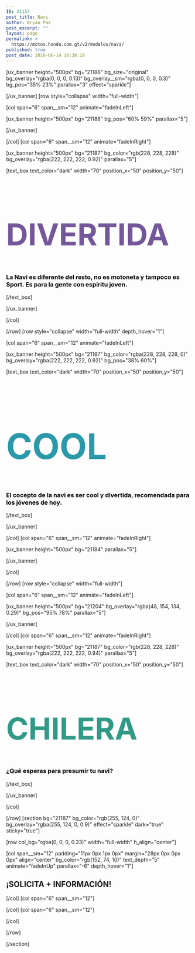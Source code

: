 ```yaml
---
ID: 21157
post_title: Navi
author: Bryan Paz
post_excerpt: ""
layout: page
permalink: >
  https://motos.honda.com.gt/v2/modelos/navi/
published: true
post_date: 2018-06-14 10:38:18
---
```

[ux_banner height="500px" bg="21186" bg_size="original" bg_overlay="rgba(0, 0, 0, 0.13)" bg_overlay__sm="rgba(0, 0, 0, 0.3)" bg_pos="35% 23%" parallax="3" effect="sparkle"]


[/ux_banner]
[row style="collapse" width="full-width"]

[col span="6" span__sm="12" animate="fadeInLeft"]

[ux_banner height="500px" bg="21188" bg_pos="60% 59%" parallax="5"]


[/ux_banner]

[/col]
[col span="6" span__sm="12" animate="fadeInRight"]

[ux_banner height="500px" bg="21187" bg_color="rgb(228, 228, 228)" bg_overlay="rgba(222, 222, 222, 0.92)" parallax="5"]

[text_box text_color="dark" width="70" position_x="50" position_y="50"]

<h1 style="color:#735799; font-size:590%;">DIVERTIDA</h1>
<h3 style="color:black;">La Navi es diferente del resto, no es motoneta y tampoco es Sport. Es para la gente con espíritu joven. </h3>

[/text_box]

[/ux_banner]

[/col]

[/row]
[row style="collapse" width="full-width" depth_hover="1"]

[col span="6" span__sm="12" animate="fadeInLeft"]

[ux_banner height="500px" bg="21187" bg_color="rgba(228, 228, 228, 0)" bg_overlay="rgba(222, 222, 222, 0.92)" bg_pos="38% 60%"]

[text_box text_color="dark" width="70" position_x="50" position_y="50"]

<h1 style="color:#2A99A9; font-size:690%;">COOL</h1>
<h3 style="color:black;">El cocepto de la navi es ser cool y divertida, recomendada para los jóvenes de hoy. </h3>

[/text_box]

[/ux_banner]

[/col]
[col span="6" span__sm="12" animate="fadeInRight"]

[ux_banner height="500px" bg="21184" parallax="5"]


[/ux_banner]

[/col]

[/row]
[row style="collapse" width="full-width"]

[col span="6" span__sm="12" animate="fadeInLeft"]

[ux_banner height="500px" bg="21204" bg_overlay="rgba(48, 154, 134, 0.29)" bg_pos="95% 78%" parallax="5"]


[/ux_banner]

[/col]
[col span="6" span__sm="12" animate="fadeInRight"]

[ux_banner height="500px" bg="21187" bg_color="rgb(228, 228, 228)" bg_overlay="rgba(222, 222, 222, 0.94)" parallax="5"]

[text_box text_color="dark" width="70" position_x="50" position_y="50"]

<h1 style="color:#309A86; font-size:590%;">CHILERA</h1>
<h3 style="color:black;">¿Qué esperas para presumir tu navi? </h3>

[/text_box]

[/ux_banner]

[/col]

[/row]
[section bg="21187" bg_color="rgb(255, 124, 0)" bg_overlay="rgba(255, 124, 0, 0.9)" effect="sparkle" dark="true" sticky="true"]

[row col_bg="rgba(0, 0, 0, 0.33)" width="full-width" h_align="center"]

[col span__sm="12" padding="11px 0px 1px 0px" margin="28px 0px 0px 0px" align="center" bg_color="rgb(152, 74, 10)" text_depth="5" animate="fadeInUp" parallax="-6" depth_hover="1"]

<h2>¡SOLICITA + INFORMACIÓN!</h2>

[/col]
[col span="6" span__sm="12"]


[/col]
[col span="6" span__sm="12"]


[/col]

[/row]

[/section]